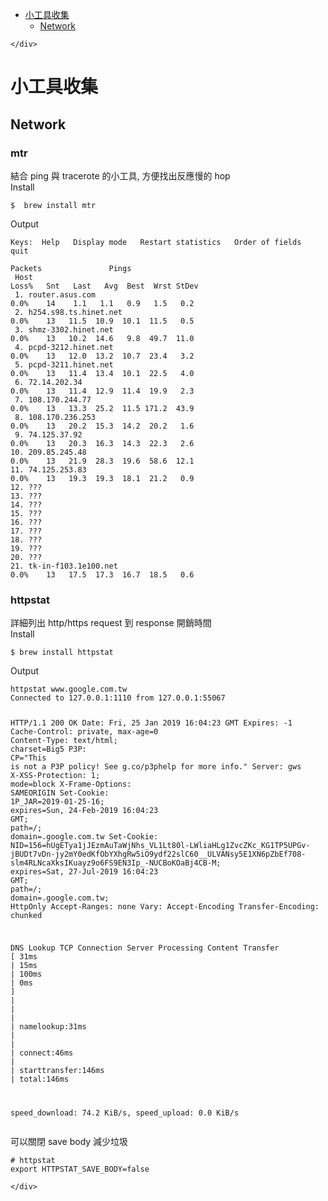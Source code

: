 <!DOCTYPE html>
<html>

<head>
  <meta charset="utf-8">
  <meta name="viewport" content="width=device-width, initial-scale=1.0">
  <title>Tools</title>
  <link rel="stylesheet" href="https://stackedit.io/style.css" />
</head>

<body class="stackedit">
  <div class="stackedit__left">
    <div class="stackedit__toc">
      
<ul>
<li><a href="#小工具收集">小工具收集</a>
<ul>
<li><a href="#network">Network</a></li>
</ul>
</li>
</ul>

    </div>
  </div>
  <div class="stackedit__right">
    <div class="stackedit__html">
      <h1 id="小工具收集">小工具收集</h1>
<h2 id="network">Network</h2>
<h3 id="mtr">mtr</h3>
<p>結合 ping 與 tracerote 的小工具, 方便找出反應慢的 hop<br>
Install</p>
<pre class=" language-bash"><code class="prism  language-bash">$  brew <span class="token function">install</span> <span class="token function">mtr</span>
</code></pre>
<p>Output</p>
<pre class=" language-bash"><code class="prism  language-bash">Keys:  Help   Display mode   Restart statistics   Order of fields   quit
                                                                                                                                                                   Packets               Pings
 Host                                                                                                                                                            Loss%   Snt   Last   Avg  Best  Wrst StDev
 1. router.asus.com                                                                                                                                               0.0%    14    1.1   1.1   0.9   1.5   0.2
 2. h254.s98.ts.hinet.net                                                                                                                                         0.0%    13   11.5  10.9  10.1  11.5   0.5
 3. shmz-3302.hinet.net                                                                                                                                           0.0%    13   10.2  14.6   9.8  49.7  11.0
 4. pcpd-3212.hinet.net                                                                                                                                           0.0%    13   12.0  13.2  10.7  23.4   3.2
 5. pcpd-3211.hinet.net                                                                                                                                           0.0%    13   11.4  13.4  10.1  22.5   4.0
 6. 72.14.202.34                                                                                                                                                  0.0%    13   11.4  12.9  11.4  19.9   2.3
 7. 108.170.244.77                                                                                                                                                0.0%    13   13.3  25.2  11.5 171.2  43.9
 8. 108.170.236.253                                                                                                                                               0.0%    13   20.2  15.3  14.2  20.2   1.6
 9. 74.125.37.92                                                                                                                                                  0.0%    13   20.3  16.3  14.3  22.3   2.6
10. 209.85.245.48                                                                                                                                                 0.0%    13   21.9  28.3  19.6  58.6  12.1
11. 74.125.253.83                                                                                                                                                 0.0%    13   19.3  19.3  18.1  21.2   0.9
12. ???
13. ???
14. ???
15. ???
16. ???
17. ???
18. ???
19. ???
20. ???
21. tk-in-f103.1e100.net                                                                                                                                          0.0%    13   17.5  17.3  16.7  18.5   0.6
</code></pre>
<h3 id="httpstat">httpstat</h3>
<p>詳細列出 http/https request 到 response 開銷時間<br>
Install</p>
<pre class=" language-bash"><code class="prism  language-bash">$ brew <span class="token function">install</span> httpstat
</code></pre>
<p>Output</p>
<pre class=" language-bash"><code class="prism  language-bash">httpstat www.google.com.tw
Connected to 127.0.0.1:1110 from 127.0.0.1:55067

HTTP/1.1 200 OK
Date: Fri, 25 Jan 2019 16:04:23 GMT
Expires: -1
Cache-Control: private, max-age<span class="token operator">=</span>0
Content-Type: text/html<span class="token punctuation">;</span> charset<span class="token operator">=</span>Big5
P3P: CP<span class="token operator">=</span><span class="token string">"This is not a P3P policy! See g.co/p3phelp for more info."</span>
Server: gws
X-XSS-Protection: 1<span class="token punctuation">;</span> mode<span class="token operator">=</span>block
X-Frame-Options: SAMEORIGIN
Set-Cookie: 1P_JAR<span class="token operator">=</span>2019-01-25-16<span class="token punctuation">;</span> expires<span class="token operator">=</span>Sun, 24-Feb-2019 16:04:23 GMT<span class="token punctuation">;</span> path<span class="token operator">=</span>/<span class="token punctuation">;</span> domain<span class="token operator">=</span>.google.com.tw
Set-Cookie: NID<span class="token operator">=</span>156<span class="token operator">=</span>hUgETya1jJEzmAuTaWjNhs_VL1Lt80l-LWliaHLg1ZvcZKc_KG1TP5UPGv-jBUDt7vDn-jy2mY0edKfObYXhgRw5iO9ydf22slC60__ULVANsy5E1XN6pZbEf708-slm4RLNcaXksIKuayz9o6FS9EN3Ip_-NUCBoKOaBj4CB-M<span class="token punctuation">;</span> expires<span class="token operator">=</span>Sat, 27-Jul-2019 16:04:23 GMT<span class="token punctuation">;</span> path<span class="token operator">=</span>/<span class="token punctuation">;</span> domain<span class="token operator">=</span>.google.com.tw<span class="token punctuation">;</span> HttpOnly
Accept-Ranges: none
Vary: Accept-Encoding
Transfer-Encoding: chunked


  DNS Lookup   TCP Connection   Server Processing   Content Transfer
<span class="token punctuation">[</span>    31ms    <span class="token operator">|</span>      15ms      <span class="token operator">|</span>       100ms       <span class="token operator">|</span>        0ms       <span class="token punctuation">]</span>
             <span class="token operator">|</span>                <span class="token operator">|</span>                   <span class="token operator">|</span>                  <span class="token operator">|</span>
    namelookup:31ms           <span class="token operator">|</span>                   <span class="token operator">|</span>                  <span class="token operator">|</span>
                        connect:46ms              <span class="token operator">|</span>                  <span class="token operator">|</span>
                                      starttransfer:146ms            <span class="token operator">|</span>
                                                                 total:146ms

speed_download: 74.2 KiB/s, speed_upload: 0.0 KiB/s
</code></pre>
<p>可以關閉 save  body 減少垃圾</p>
<pre class=" language-txrt"><code class="prism  language-txrt"># httpstat
export HTTPSTAT_SAVE_BODY=false 
</code></pre>

    </div>
  </div>
</body>

</html>
